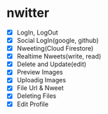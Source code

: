 # nwitter

- [x] LogIn, LogOut
- [x] Social LogIn(google, github)
- [x] Nweeting(Cloud Firestore)
- [x] Realtime Nweets(write, read)
- [x] Delete and Update(edit)
- [x] Preview Images
- [x] Uploadig Images
- [x] File Url & Nweet
- [x] Deleting Files
- [x] Edit Profile
